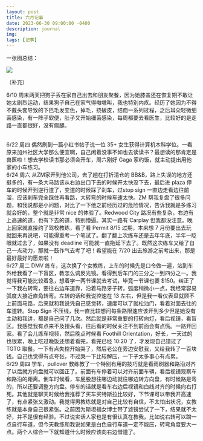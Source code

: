 ```yaml
---
layout: post
title: 六月记事
date: 2023-06-30 09:00:00 -0400
description: journal
img: 
tags: [记事]
---
```


一张图总结：

<img src="{{ site.url }}{{ site.baseurl }}/assets/img/content/mood_chart_202306.png" >


（补充）

6/10 周末两天把狗子丢在家自己出去和朋友聚餐，因为她膝盖还在恢复期不敢让她太剧烈运动，结果狗子自己在家气得嗷嗷叫，我也特别内疚。经历了她因为不得不戴头套导致的下巴毛发变色，掉毛，挠破皮，结痂一系列过程，之后耳朵轻微细菌感染，有一阵子软便，肚子又开始细菌感染，每周都要去看医生，比较好的是走路一直都很好，没有瘸腿。

<br>
6/22 周四 偶然刷到一篇小红书帖子说一位 35+ 女生获得计算机本科学位。一看原来加州社区大学那么便宜啊，自己闲着没事不如也去读读书？最想读的那肯定是兽医啦！想去学校读书那必须会开车，周六刚好 Gaga 家约饭，就主动提出用他家的小车练习。

<br>
6/24 周六 从ZM家开到他公司，去了趟在打折清仓的 BB&B，路上失误的地方还挺多的，有一条大马路该从右边出口下去的时候开太快没下去，最后进 plaza 停车的时候开到逆行道了，变道的时候踩了刹车，过stop sign 一直边走看边往前溜，应该刹车完全踩住再看路，大转弯的时候车速太快。ZM 帮我复盘了很多问题，和我说都是小问题，对比了一下他之前经历过的危险情况，告诉我就是多练习就会好的，整个就是非常 nice 的体验了。Redwood City 路况有些复杂，右边有上高速的道，也有下去的道，特别懵逼。其实一路有 Carplay 但我都没注意。晚上回家就直接约了驾校教练，看了看 Permit 8/15 过期，本来想 7 月份要出去玩就回来再说吧，可能得重考一个笔试了。翻了翻上次练车还是去年年底，半年一眨眼就过去了，如果没有 deadline 可能就一直拖延下去了。既然这次练车又给了自己一点动力，那就一鼓作气去考了吧！希望能在 7/20 出去旅游之前考出来，那是最好最好的愿景啦！



<br>
6/27 周二 DMV 练车，这次换了个女教练，上车的时候先是口令做一遍，站到车外给我看了一下盲区，教怎么调反光镜。看得到后车门的三分之一到四分之一。我觉得我可能比较着急，想着学一两节课就去考试，毕竟一节课也要 $150。纠正了一下我右转弯，要往右边车道靠，沿着马路牙子转，弧度稍微小一点，我经常容易弧度大接近直角转弯。左转的话和我说控速在 13 左右，但是我一看仪表盘就顾不上前面马路，后来就和我说凭自己感觉转，速度可以了就松油门，看着对面去往的车道转。Stop Sign 不压线，我一直比较想问每条路限速应该开到多少但是她没有主动和我讲，都是自己问了几次。然后就是非常重要的打转向灯，看后视镜，看盲区。我感觉我有点来不及扭头看，往后看的时候关注不到前面会有点慌。一路开回家。看了会儿练车视频，然后晚点时候看 Foothill Orientation，好长，一天过的也很累，晚上吃过晚饭还想着看完，看完已经 10:20 了，才发现自己错过了 TGTG 取餐。一下有点失控开始哭了，然后老公在旁边安慰我，又给我转了一百块钱。自己也觉得有点夸张，不过哭一下比较解压，一下子太多事心有点累。



<br>
6/29 周四  学车，pullover 教练教了一个特别有用的技巧就是看雨刷器和路沿对齐了以后就方向盘就可以回正了。前面有车停着可以对齐前面车辆，看后视镜观察车和路沿的距离。倒车时候看，车屁股想往哪边动就往哪边转方向盘，有时候路是弯的，所以还要调整方向盘。停车的话就是看车右边后视镜和白线对齐的时候向右打死。其他就是聊天时候给我推荐了买车买特斯拉比较好，下节课可以带我开高速了，有点紧张又激动。我觉得男教练就是对自己比较有自信，不太怕出状况，女教练就是本身自己很紧张。之前因为斯坦福女博士带了滤镜尝试了一下，结果就不太好，并不是很有经验。不过说实话人家也是有很认真在教我，比如说右转可以蹭一点自行车道，但今天教练和我说如果是白色自行车道一定不能压，转弯角度要大一点。两个人综合一下就知道什么时候应该向右边借道了。<br>

<!-- 模版
<br>
<details open> 
<summary><b><span style="color:black">6/ 周几 ⓺ 8ºº 🕘
    <span style="color:Gray">总结</span> 
</span></b></summary>
<ul>日记</ul>
</details>
-->

<!--
    ⓵ ⓶ ⓷ ⓸ ⓹ ⓺ ⓻ ⓼ ⓽ ⓾  º ¹ ² ³ ⁴ ⁵ ⁶ ⁷ ⁸ ⁹
    ➂ DarkSlateGray 非常不开心 / ➃ DarkOliveGreen 不开心 / ➄ Gray 中性
    ➏ IndianRed 满意 / ➐ DarkOrange 开心 / ➑ OrangeRed 非常开心 / ➒ Red 极度开心
-->


<!--
    <b><span style="color:black">情绪打分
    <a href="https://www.computerhope.com/htmcolor.htm" target="_blank">（color code）</a></span></b>
    <b><span style="color:DimGray">➀ 绝望 </span></b>
    <b><span style="color:RebeccaPurple">➁ 抑郁 </span></b>
    <b><span style="color:DarkSlateGray">➂ 非常不开心 </span></b>
    <b><span style="color:DarkOliveGreen">➃ 不开心 </span></b>
    <b><span style="color:Gray">➄ 中性或漠不关心 </span></b>
    <b><span style="color:IndianRed">➏ 对生活满意 </span></b>
    <b><span style="color:DarkOrange">➐ 开心 </span></b>
    <b><span style="color:OrangeRed">➑ 非常开心</span></b>
    <b><span style="color:Red">➒ 极度开心</span></b>
    <b><span style="color:GoldenRod">➓ 极致幸福 </span></b>
-->